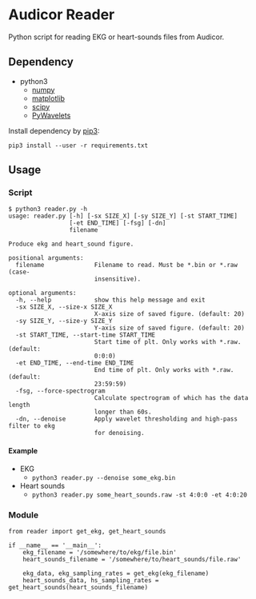 # Audicor Reader
Python script for reading EKG or heart-sounds files from Audicor.

## Dependency
* python3
  * [numpy](http://www.numpy.org/)
  * [matplotlib](https://matplotlib.org/)
  * [scipy](https://www.scipy.org/)
  * [PyWavelets](https://github.com/PyWavelets/pywt)

Install dependency by [pip3](https://pypi.org/project/pip/):
```
pip3 install --user -r requirements.txt
```

## Usage
### Script
```
$ python3 reader.py -h                                    
usage: reader.py [-h] [-sx SIZE_X] [-sy SIZE_Y] [-st START_TIME]
                 [-et END_TIME] [-fsg] [-dn]
                 filename

Produce ekg and heart_sound figure.

positional arguments:
  filename              Filename to read. Must be *.bin or *.raw (case-
                        insensitive).

optional arguments:
  -h, --help            show this help message and exit
  -sx SIZE_X, --size-x SIZE_X
                        X-axis size of saved figure. (default: 20)
  -sy SIZE_Y, --size-y SIZE_Y
                        Y-axis size of saved figure. (default: 20)
  -st START_TIME, --start-time START_TIME
                        Start time of plt. Only works with *.raw. (default:
                        0:0:0)
  -et END_TIME, --end-time END_TIME
                        End time of plt. Only works with *.raw. (default:
                        23:59:59)
  -fsg, --force-spectrogram
                        Calculate spectrogram of which has the data length
                        longer than 60s.
  -dn, --denoise        Apply wavelet thresholding and high-pass filter to ekg
                        for denoising.
```
#### Example
* EKG
  * `python3 reader.py --denoise some_ekg.bin`
* Heart sounds
  * `python3 reader.py some_heart_sounds.raw -st 4:0:0 -et 4:0:20`

### Module
```python3
from reader import get_ekg, get_heart_sounds

if __name__ == '__main__':
    ekg_filename = '/somewhere/to/ekg/file.bin'
    heart_sounds_filename = '/somewhere/to/heart_sounds/file.raw'

    ekg_data, ekg_sampling_rates = get_ekg(ekg_filename)
    heart_sounds_data, hs_sampling_rates = get_heart_sounds(heart_sounds_filename)
```
